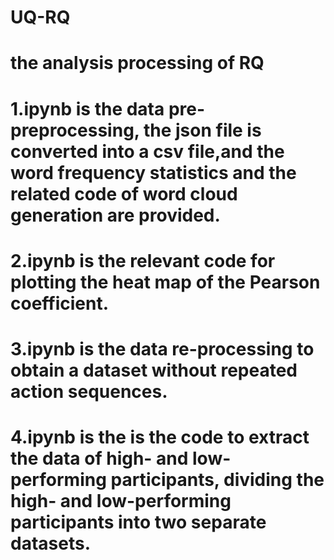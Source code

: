 # UQ-RQ
# the analysis processing of RQ

# 1.ipynb is the data pre-preprocessing, the json file is converted into a csv file,and the word frequency statistics and the related code of word cloud generation are provided.

# 2.ipynb is the relevant code for plotting the heat map of the Pearson coefficient.

# 3.ipynb is the data re-processing to obtain a dataset without repeated action sequences.

# 4.ipynb is the is the code to extract the data of high- and low-performing participants, dividing the high- and low-performing participants into two separate datasets.
